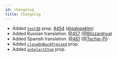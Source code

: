 ```yaml
---
id: changelog
title: Changelog
---
```


+ Added [`testID`](https://hossein-zare.github.io/react-native-dropdown-picker-website/docs/next/usage#testid) prop. [#454](https://github.com/hossein-zare/react-native-dropdown-picker/pull/454) ([@salopeklm](https://github.com/salopeklm))
+ Added Russian translation. [@457](https://github.com/hossein-zare/react-native-dropdown-picker/pull/457) ([@Blizzardnya](https://github.com/Blizzardnya))
+ Added Spanish translation. [@461](https://github.com/hossein-zare/react-native-dropdown-picker/pull/461) ([@Techie-Pi](https://github.com/Techie-Pi))
+ Added [`closeOnBackPressed`](https://hossein-zare.github.io/react-native-dropdown-picker-website/docs/next/advanced/list-and-items#closeonbackpressed) prop.
+ Added [`onSelectItem`](https://hossein-zare.github.io/react-native-dropdown-picker-website/docs/next/usage#onselectitem) prop.